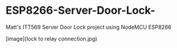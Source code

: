# ESP8266-Server-Door-Lock-
Matt's ITT569 Server Door Lock project using NodeMCU ESP8266

[image](lock to relay connection.jpg)
